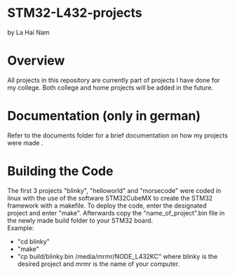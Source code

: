 # STM32-L432-projects
by La Hai Nam
# Overview
All projects in this repository are currently part of projects I have done for my college. Both college and home projects will be added in the future.
# Documentation (only in german)
Refer to the documents folder for a brief documentation on how my projects were made . 
# Building the Code

The first 3 projects "blinky", "helloworld" and "morsecode" were coded in linux with the use of the software STM32CubeMX to create the STM32 framework with a makefile. To deploy the code, enter the designated project and enter "make". Afterwards copy the "name_of_project".bin file in the newly made build folder to your STM32 board.  
Example: 
-  "cd blinky"
-  "make"
-  "cp build/blinky.bin /media/mrmr/NODE_L432KC" where blinky is the desired project and mrmr is the name of your computer.
